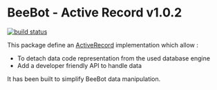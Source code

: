 BeeBot - Active Record v1.0.2
=============================

[![build status](https://ci.gitlab.com/projects/3613/status.png?ref=develop)](https://ci.gitlab.com/projects/3613?ref=develop)

This package define an [ActiveRecord](http://en.wikipedia.org/wiki/Active_record_pattern) implementation which allow :

* To detach data code representation from the used database engine
* Add a developer friendly API to handle data

It has been built to simplify BeeBot data manipulation.